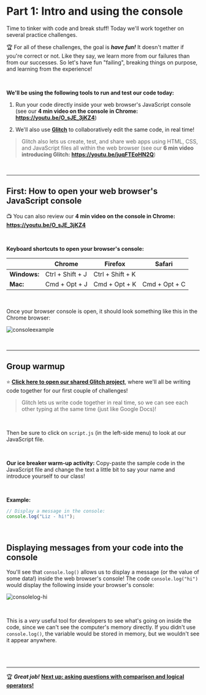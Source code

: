# Part 1: Intro and using the console

Time to tinker with code and break stuff! Today we'll work together on several practice challenges.

:trophy: For all of these challenges, the goal is ***have fun!*** It doesn't matter if you're correct or not. Like they say, we learn more from our failures than from our successes. So let's have fun "failing", breaking things on purpose, and learning from the experience!

<br/>

**We'll be using the following tools to run and test our code today:**

  1. Run your code directly inside your web browser's JavaScript console (see our **4 min video on the console in Chrome: https://youtu.be/O_sJE_3jKZ4**)
  
  2. We'll also use [**Glitch**](https://glitch.com/) to collaboratively edit the same code, in real time!
  
  > Glitch also lets us create, test, and share web apps using HTML, CSS, and JavaScript files all within the web browser (see our **6 min video introducing Glitch: https://youtu.be/juqFTEoHN2Q**)

<br/>
<hr/>

## First: How to open your web browser's JavaScript console

:tv: You can also review our **4 min video on the console in Chrome: https://youtu.be/O_sJE_3jKZ4**

<br/>

**Keyboard shortcuts to open your browser's console:**

|  | Chrome | Firefox | Safari |
| --- | ---- | ---- | ---- |
| **Windows:** | Ctrl + Shift + J | Ctrl + Shift + K | |
| **Mac:** | Cmd + Opt + J | Cmd + Opt + K |  Cmd + Opt + C |

<br/>

Once your browser console is open, it should look something like this in the Chrome browser:

![consoleexample](https://user-images.githubusercontent.com/1555022/40752516-b9c6f472-6424-11e8-9d9c-c49a86ecac1a.png)

<br/>

<hr/>

## Group warmup

:star: [**Click here to open our shared Glitch project**](https://glitch.com/edit/#!/join/90ae8166-64f3-486f-9821-f2a725c842ee), where we'll all be writing code together for our first couple of challenges!

  > Glitch lets us write code together in real time, so we can see each other typing at the same time (just like Google Docs)!

<br/>

Then be sure to click on `script.js` (in the left-side menu) to look at our JavaScript file.

<br/>

**Our ice breaker warm-up activity:** Copy-paste the sample code in the JavaScript file and change the text a little bit to say your name and introduce yourself to our class!

<br/>

**Example:**
```javascript
// Display a message in the console:
console.log("Liz - hi!");
```

<br/>

## Displaying messages from your code into the console

You'll see that `console.log()` allows us to display a message (or the value of some data!) inside the web browser's console! The code `console.log("hi")` would display the following inside your browser's console:

![consolelog-hi](https://user-images.githubusercontent.com/1555022/41071035-d340ea9e-69aa-11e8-9585-a0477f15fa46.png)

<br/>

This is a *very* useful tool for developers to see what's going on inside the code, since we can't see the computer's memory directly. If you didn't use `console.log()`, the variable would be stored in memory, but we wouldn't see it appear anywhere.

<br/>

<br/>
<hr/>

:trophy: ***Great job!*** **[Next up: asking questions with comparison and logical operators!](https://github.com/LearnTeachCode/js-intro-logic/blob/master/2-comparison-logic.md)**
